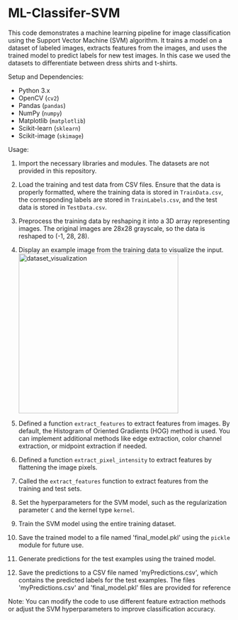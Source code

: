 # ML-Classifer-SVM
This code demonstrates a machine learning pipeline for image classification using the Support Vector Machine (SVM) algorithm. It trains a model on a dataset of labeled images, extracts features from the images, and uses the trained model to predict labels for new test images. In this case we used the datasets to differentiate between dress shirts and t-shirts.

Setup and Dependencies:
- Python 3.x
- OpenCV (`cv2`)
- Pandas (`pandas`)
- NumPy (`numpy`)
- Matplotlib (`matplotlib`)
- Scikit-learn (`sklearn`)
- Scikit-image (`skimage`)

Usage:
1. Import the necessary libraries and modules. The datasets are not provided in this repository.

2. Load the training and test data from CSV files. Ensure that the data is properly formatted, where the training data is stored in `TrainData.csv`, the corresponding labels are stored in `TrainLabels.csv`, and the test data is stored in `TestData.csv`.

3. Preprocess the training data by reshaping it into a 3D array representing images. The original images are 28x28 grayscale, so the data is reshaped to (-1, 28, 28).

4. Display an example image from the training data to visualize the input.
            <img width="360" alt="dataset_visualization" src="https://github.com/hhumayune/ML-Classifer-SVM/assets/92355531/f5f956e3-d042-44ad-b3fb-f6b6e2596b67">

5. Defined a function `extract_features` to extract features from images. By default, the Histogram of Oriented Gradients (HOG) method is used. You can implement additional methods like edge extraction, color channel extraction, or midpoint extraction if needed.

6. Defined a function `extract_pixel_intensity` to extract features by flattening the image pixels.

7. Called the `extract_features` function to extract features from the training and test sets.

8. Set the hyperparameters for the SVM model, such as the regularization parameter `C` and the kernel type `kernel`.

9. Train the SVM model using the entire training dataset.

10. Save the trained model to a file named 'final_model.pkl' using the `pickle` module for future use.

11. Generate predictions for the test examples using the trained model.

12. Save the predictions to a CSV file named 'myPredictions.csv', which contains the predicted labels for the test examples. The files 'myPredictions.csv' and 'final_model.pkl' files are provided for reference

Note: You can modify the code to use different feature extraction methods or adjust the SVM hyperparameters to improve classification accuracy.
